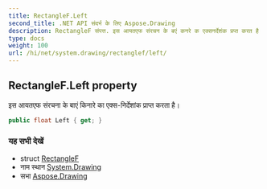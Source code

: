 ```yaml
---
title: RectangleF.Left
second_title: .NET API संदर्भ के लिए Aspose.Drawing
description: RectangleF संपत्त. इस आयतएफ संरचन के बएं कनरे क एक्सनर्देशंक प्रप्त करत है
type: docs
weight: 100
url: /hi/net/system.drawing/rectanglef/left/
---
```

## RectangleF.Left property

इस आयतएफ संरचना के बाएं किनारे का एक्स-निर्देशांक प्राप्त करता है।

```csharp
public float Left { get; }
```

### यह सभी देखें

* struct [RectangleF](../)
* नाम स्थान [System.Drawing](../../rectanglef/)
* सभा [Aspose.Drawing](../../../)


